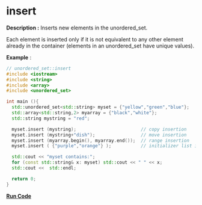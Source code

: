 # insert

**Description :** Inserts new elements in the unordered_set.

Each element is inserted only if it is not equivalent to any other element already in the container (elements in an unordered_set have unique values).

**Example** :

```cpp
// unordered_set::insert
#include <iostream>
#include <string>
#include <array>
#include <unordered_set>

int main (){
  std::unordered_set<std::string> myset = {"yellow","green","blue"};
  std::array<std::string,2> myarray = {"black","white"};
  std::string mystring = "red";

  myset.insert (mystring);                        // copy insertion
  myset.insert (mystring+"dish");                 // move insertion
  myset.insert (myarray.begin(), myarray.end());  // range insertion
  myset.insert ( {"purple","orange"} );           // initializer list insertion

  std::cout << "myset contains:";
  for (const std::string& x: myset) std::cout << " " << x;
  std::cout <<  std::endl;

  return 0;
}
```
[**Run Code**](https://rextester.com/GLDC91505)
